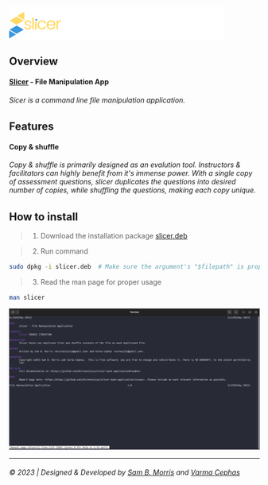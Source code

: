 ![Slicer Logo](assets/slicerlogocolor.svg)

## Overview
#### [Slicer](https://github.com/divinestylus/slicer) - File Manipulation App
###### Sicer is a command line file manipulation application.

## Features
#### Copy & shuffle
###### Copy & shuffle is primarily designed as an evalution tool. Instructors & facilitators can highly benefit from it's immense power. With a single copy of assessment questions, slicer duplicates the questions into desired number of copies, while shuffling the questions, making each copy unique.

## How to install
> 1. Download the installation package [slicer.deb](https://github.com/divinestylus/slicer/blob/main/slicer.deb)


> 2. Run command 
```.sh
sudo dpkg -i slicer.deb  # Make sure the argument's "$filepath" is properly specified 
```

> 3. Read the man page for proper usage
```.sh
man slicer
```
![Man Page Screenshot](assets/screenshot-man-page.png)
<hr>

###### &copy; 2023 | Designed & Developed by [Sam B. Morris](https://github.com/divinestylus) and [Varma Cephas](https://github.com/varma-cephas)
